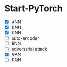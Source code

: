 # Start-PyTorch
- [x] ANN
- [x] DNN
- [x] CNN
- [ ] auto-encoder
- [ ] RNN
- [ ] adversarial attack
- [x] GAN
- [ ] DQN
